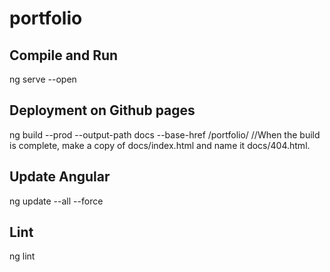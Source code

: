 # portfolio

## Compile and Run
ng serve --open

## Deployment on Github pages
ng build --prod --output-path docs --base-href /portfolio/
//When the build is complete, make a copy of docs/index.html and name it docs/404.html.

## Update Angular
ng update --all --force

## Lint
ng lint
